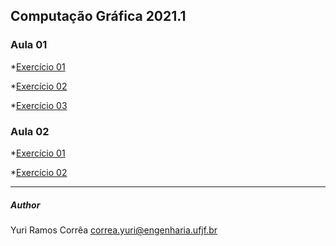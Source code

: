 ## Computação Gráfica 2021.1

### Aula 01

*[Exercício 01](https://rcytrewq.github.io/CG/works/aula01_ex01.html)

*[Exercício 02](https://rcytrewq.github.io/CG/works/aula01_ex02.html)

*[Exercício 03](https://rcytrewq.github.io/CG/works/aula01_ex03.html)

### Aula 02

*[Exercício 01](https://rcytrewq.github.io/CG/works/aula02_ex01.html)

*[Exercício 02](https://rcytrewq.github.io/CG/works/aula02_ex02.html)


---
##### Author
Yuri Ramos Corrêa
correa.yuri@engenharia.ufjf.br
